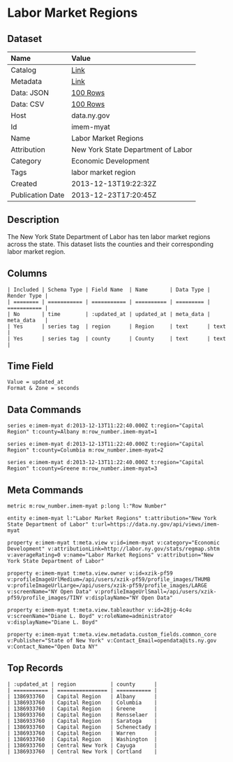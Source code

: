 # Labor Market Regions

## Dataset

| Name | Value |
| :--- | :---- |
| Catalog | [Link](https://catalog.data.gov/dataset/labor-market-regions) |
| Metadata | [Link](https://data.ny.gov/api/views/imem-myat) |
| Data: JSON | [100 Rows](https://data.ny.gov/api/views/imem-myat/rows.json?max_rows=100) |
| Data: CSV | [100 Rows](https://data.ny.gov/api/views/imem-myat/rows.csv?max_rows=100) |
| Host | data.ny.gov |
| Id | imem-myat |
| Name | Labor Market Regions |
| Attribution | New York State Department of Labor |
| Category | Economic Development |
| Tags | labor market region |
| Created | 2013-12-13T19:22:32Z |
| Publication Date | 2013-12-23T17:20:45Z |

## Description

The New York State Department of Labor has ten labor market regions across the state. This dataset lists the counties and their corresponding labor market region.

## Columns

```ls
| Included | Schema Type | Field Name  | Name       | Data Type | Render Type |
| ======== | =========== | =========== | ========== | ========= | =========== |
| No       | time        | :updated_at | updated_at | meta_data | meta_data   |
| Yes      | series tag  | region      | Region     | text      | text        |
| Yes      | series tag  | county      | County     | text      | text        |
```

## Time Field

```ls
Value = updated_at
Format & Zone = seconds
```

## Data Commands

```ls
series e:imem-myat d:2013-12-13T11:22:40.000Z t:region="Capital Region" t:county=Albany m:row_number.imem-myat=1

series e:imem-myat d:2013-12-13T11:22:40.000Z t:region="Capital Region" t:county=Columbia m:row_number.imem-myat=2

series e:imem-myat d:2013-12-13T11:22:40.000Z t:region="Capital Region" t:county=Greene m:row_number.imem-myat=3
```

## Meta Commands

```ls
metric m:row_number.imem-myat p:long l:"Row Number"

entity e:imem-myat l:"Labor Market Regions" t:attribution="New York State Department of Labor" t:url=https://data.ny.gov/api/views/imem-myat

property e:imem-myat t:meta.view v:id=imem-myat v:category="Economic Development" v:attributionLink=http://labor.ny.gov/stats/regmap.shtm v:averageRating=0 v:name="Labor Market Regions" v:attribution="New York State Department of Labor"

property e:imem-myat t:meta.view.owner v:id=xzik-pf59 v:profileImageUrlMedium=/api/users/xzik-pf59/profile_images/THUMB v:profileImageUrlLarge=/api/users/xzik-pf59/profile_images/LARGE v:screenName="NY Open Data" v:profileImageUrlSmall=/api/users/xzik-pf59/profile_images/TINY v:displayName="NY Open Data"

property e:imem-myat t:meta.view.tableauthor v:id=28jg-4c4u v:screenName="Diane L. Boyd" v:roleName=administrator v:displayName="Diane L. Boyd"

property e:imem-myat t:meta.view.metadata.custom_fields.common_core v:Publisher="State of New York" v:Contact_Email=opendata@its.ny.gov v:Contact_Name="Open Data NY"
```

## Top Records

```ls
| :updated_at | region           | county      | 
| =========== | ================ | =========== | 
| 1386933760  | Capital Region   | Albany      | 
| 1386933760  | Capital Region   | Columbia    | 
| 1386933760  | Capital Region   | Greene      | 
| 1386933760  | Capital Region   | Rensselaer  | 
| 1386933760  | Capital Region   | Saratoga    | 
| 1386933760  | Capital Region   | Schenectady | 
| 1386933760  | Capital Region   | Warren      | 
| 1386933760  | Capital Region   | Washington  | 
| 1386933760  | Central New York | Cayuga      | 
| 1386933760  | Central New York | Cortland    | 
```